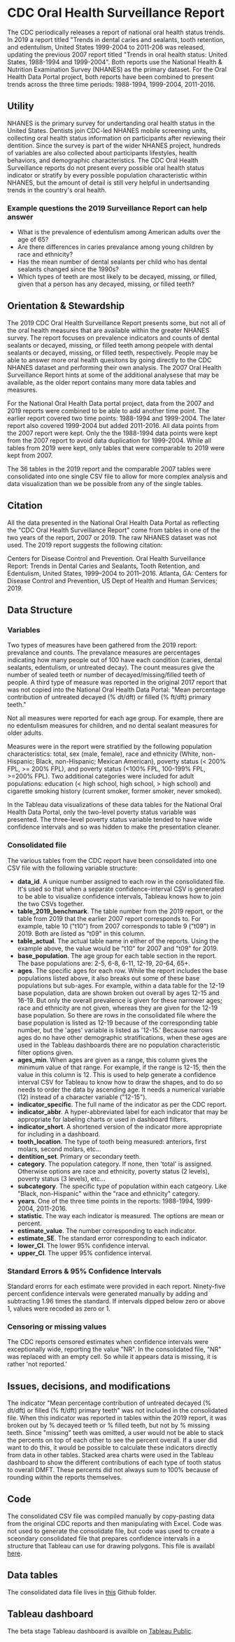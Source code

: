# CDC Oral Health Surveillance Report

The CDC periodically releases a report of national oral health status trends. In 2019 a report titled "Trends in dental caries and sealants, tooth retention, and edentulism, United States 1999-2004 to 2011-206 was released, updating the previous 2007 report titled "Trends in oral health status: United States, 1988-1994 and 1999-2004". Both reports use the National Health & Nutrition Examination Survey (NHANES) as the primary dataset. For the Oral Health Data Portal project, both reports have been combined to present trends across the three time periods: 1988-1994, 1999-2004, 2011-2016.

## Utility

NHANES is the primary survey for undertanding oral health status in the United States. Dentists join CDC-led NHANES mobile screening units, collecting oral health status information on participants after reviewing their dentition. Since the survey is part of the wider NHANES project, hundreds of variables are also collected about participants lifestyles, health behaviors, and demographic characteristics. The CDC Oral Health Surveillance reports do not present every possible oral health status indicator or stratify by every possible population characteristic within NHANES, but the amount of detail is still very helpful in undertsanding trends in the country's oral health.  

### Example questions the 2019 Surveillance Report can help answer

* What is the prevalence of edentulism among American adults over the age of 65?
* Are there differences in caries prevalance among young children by race and ethnicity?
* Has the mean number of dental sealants per child who has dental sealants changed since the 1990s?
* Which types of teeth are most likely to be decayed, missing, or filled, given that a person has any decayed, missing, or filled teeth?

## Orientation & Stewardship  

The 2019 CDC Oral Health Surveillance Report presents some, but not all of the oral health measures that are available within the greater NHANES survey. The report focuses on prevalence indicators and counts of dental sealants or decayed, missing, or filled teeth among peopele with dental sealants or decayed, missing, or filled teeth, respectively. People may be able to answer more oral health quesitons by going directly to the CDC NHANES dataset and performing their own analysis. The 2007 Oral Health Surveillance Report hints at some of the additional analysese that may be available, as the older report contains many more data tables and measures. 

For the National Oral Health Data portal project, data from the 2007 and 2019 reports were combined to be able to add another time point. The earlier report covered two time points: 1988-1994 and 1999-2004. The later report also covered 1999-2004 but added 2011-2016. All data points from the 2007 report were kept. Only the the 1988-1994 data points were kept from the 2007 report to avoid data duplication for 1999-2004. While all tables from 2019 were kept, only tables that were comparable to 2019 were kept from 2007. 

The 36 tables in the 2019 report and the comparable 2007 tables were consolidated into one single CSV file to allow for more complex analysis and data visualization than we be possible from any of the single tables.  

## Citation
All the data presented in the National Oral Health Data Portal as reflecting the "CDC Oral Health Surveillance Report" come from tables in one of the two years of the report, 2007 or 2019. The raw NHANES dataset was not used. The 2019 report suggests the following citation:

Centers for Disease Control and Prevention. Oral Health Surveillance Report: Trends in Dental Caries and Sealants, Tooth Retention, and Edentulism, United States, 1999–2004 to 2011–2016. Atlanta, GA: Centers for Disease Control and Prevention, US Dept of Health and Human Services; 2019.

## Data Structure

### Variables

Two types of measures have been gathered from the 2019 report: prevalance and counts. The prevalance measures are percentages indicating how many people out of 100 have each condition (caries, dental sealants, edentulism, or untreated decay). The count measures give the number of sealed teeth or number of decayed/missing/filled teeth of people. A third type of measure was reported in the original 2017 report that was not copied into the National Oral Health Data Portal: "Mean percentage contribution of untreated decayed (% dt/dft) or filled (% ft/dft) primary teeth." 

Not all measures were reported for each age group. For example, there are no edentulism measures for children, and no dental sealant measures for older adults.

Measures were in the report were stratified by the following population characteristics: total, sex (male, female), race and ethnicity (White, non-Hispanic; Black, non-Hispanic; Mexican American), poverty status (< 200% FPL, >= 200% FPL), and poverty status (<100% FPL, 100-199% FPL, >=200% FPL). Two additional categories were included for adult populations: education (< high school, high school, > high school) and cigarette smoking history (current smoker, former smoker, never smoked). 

In the Tableau data visualizations of these data tables for the National Oral Health Data Portal, only the two-level poverty status variable was presented. The three-level poverty status variable tended to have wide confidence intervals and so was hidden to make the presentation cleaner. 

### Consolidated file

The various tables from the CDC report have been consolidated into one CSV file with the following variable structure:

* **data_id**. A unique number assigned to each row in the consolidated file. It's used so that when a separate confidence-interval CSV is generated to be able to visualize confidence intervals, Tableau knows how to join the two CSVs together. 
* **table_2019_benchmark**. The table number from the 2019 report, or the table from 2019 that the earlier 2007 report corresponds to. For example, table 10 ("t10") from 2007 corresponds to table 9 ("t09") in 2019. Both are listed as "t09" in this column.
* **table_actual**. The actual table name in either of the reports. Using the example above, the value would be "t10" for 2007 and "t09" for 2019.
* **base_population**. The age group for each table section in the report. The base populations are: 2-5, 6-8, 6-11, 12-19, 20-64, 65+.
* **ages**. The specific ages for each row. While the report includes the base populations listed above, it also breaks out some of these base populations but sub-ages. For example, within a data table for the 12-19 base population, data are shown broken out overall by ages 12-15 and 16-19. But only the overall prevalence is given for these narrower ages; race and ethnicity are not given, whereas they are given for the 12-19 base population. So there are rows in the consolidated file where the base population is listed as 12-19 because of the corresponding table number, but the 'ages' variable is listed as '12-15.'  Because narrows ages do no have other demographic stratifications, when these ages are used in the Tableau dashboards there are no population characteristic filter options given.
* **ages_min**. When ages are given as a range, this column gives the minimum value of that range. For example, if the range is 12-15, then the value in this column is 12. This is used to help generate a confidence interval CSV for Tableau to know how to draw the shapes, and to do so needs to order the data by ascending age. It needs a numerical variable (12) instead of a character variable ("12-15").
* **indicator_specific**. The full name of the indicator as per the CDC report.
* **indicator_abbr**. A hyper-abbreviated label for each indicator that may be appropriate for labeling charts or used in dashboard filters.
* **indicator_short**. A shortened version of the indicator more appropriate for including in a dashboard.
* **tooth_location**. The type of tooth being measured: anteriors, first molars, second molars, etc...
* **dentition_set**. Primary or secondary teeth.
* **category**. The population category. If none, then 'total' is assigned. Otherwise options are race and ethnicity, poverty status (2 levels), poverty status (3 levels), etc...
* **subcategory**. The specific type of population within each catgeory. Like "Black, non-Hispanic" within the "race and ethnicity" category.
* **years**. One of the three time points in the reports: 1988-1994, 1999-2004, 2011-2016.
* **statistic**. The way each indicator is measured. The options are mean or percent.
* **estimate_value**. The number corresponding to each indicator.
* **estimate_SE**. The standard error corresponding to each indicator.
* **lower_CI**. The lower 95% confidence interval.
* **upper_CI**. The upper 95% confidence interval.


### Standard Errors & 95% Confidence Intervals

Standard erorrs for each estimate were provided in each report. Ninety-five percent confidence intervals were generated manually by adding and subtracting 1.96 times the standard. If intervals dipped below zero or above 1, values were recoded as zero or 1. 

### Censoring or missing values

The CDC reports censored estimates when confidence intervals were exceptionally wide, reporting the value "NR". In the consolidated file, "NR" was replaced with an empty cell. So while it appears data is missing, it is rather 'not reported.'  

## Issues, decisions, and modifications
The indicator "Mean percentage contribution of untreated decayed (% dt/dft) or filled (% ft/dft) primary teeth" was not included in the consolidated file. When this indicator was reported in tables within the 2019 report, it was broken out by % decayed teeth or % filled teeth, but not by % missing teeth. Since "missing" teeth was omitted, a user would not be able to stack the percents on top of each other to see the percent overall. If a user did want to do this, it would be possible to calculate these indicators directly from data in other tables. Stacked area charts were used in the Tableau dashboard to show the different contributions of each type of tooth status to overall DMFT. These percents did not always sum to 100% because of rounding within the reports themselves.

## Code
The consolidated CSV file was compiled manually by copy-pasting data from the original CDC reports and then manipulating with Excel. Code was not used to generate the consolidate file, but code was used to create a sceondary consolidated file that prepares confidence intervals in a structure that Tableau can use for drawing polygons. This file is availabl [here](https://raw.githubusercontent.com/PositiveSumData/NationalOralHealthDataPortal/master/Surveillance%20%26%20Reports/cdc_surveillance_pivoting.R). 

## Data tables
The consolidated data file lives in [this](https://raw.githubusercontent.com/PositiveSumData/NationalOralHealthDataPortal/master/Surveillance%20%26%20Reports/cdc_surveillance_prime.csv) Github folder.

## Tableau dashboard
The beta stage Tableau dashboard is availble on [Tableau Public](https://public.tableau.com/views/CDCOralHealthSurveillance/Orientation?:language=en&:display_count=y&publish=yes&:origin=viz_share_link).



